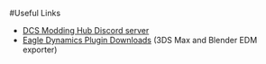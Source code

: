 #Useful Links

* [DCS Modding Hub Discord server](https://discord.gg/g39XqkZQTa)
* [Eagle Dynamics Plugin Downloads](https://mods.eagle.ru/) (3DS Max and Blender EDM exporter)